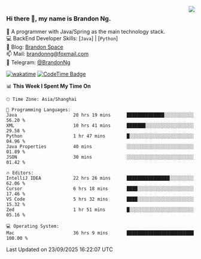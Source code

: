 <img  align="right" src="https://github-readme-stats-brandon0824.vercel.app/api/top-langs/?username=brandon0824&layout=compact">

### Hi there 👋, my name is Brandon Ng.

🌱 A programmer with Java/Spring as the main technology stack.  
💻 BackEnd Developer Skills: [`Java`] | [`Python`]  
📝 Blog: [Brandon Space](https://blog.brandonng.cc)  
📫 Mail: brandonng@foxmail.com  
📰 Telegram: [@BrandonNg](https://t.me/BrandonNg24)  

[![wakatime](https://wakatime.com/badge/user/940cafbf-f9d5-4b24-9a07-19bb072f52bb.svg)](https://wakatime.com/@940cafbf-f9d5-4b24-9a07-19bb072f52bb)
[![CodeTime Badge](https://shields.jannchie.com/endpoint?style=plastic&color=&url=https%3A%2F%2Fapi.codetime.dev%2Fv3%2Fusers%2Fshield%3Fuid%3D128%26minutes%3D10080)](https://codetime.dev)

<!--START_SECTION:waka-->
📊 **This Week I Spent My Time On** 

```text
🕑︎ Time Zone: Asia/Shanghai

💬 Programming Languages: 
Java                     20 hrs 19 mins      ██████████████░░░░░░░░░░░   56.20 % 
XML                      10 hrs 41 mins      ███████░░░░░░░░░░░░░░░░░░   29.58 % 
Python                   1 hr 47 mins        █░░░░░░░░░░░░░░░░░░░░░░░░   04.96 % 
Java Properties          40 mins             ░░░░░░░░░░░░░░░░░░░░░░░░░   01.89 % 
JSON                     30 mins             ░░░░░░░░░░░░░░░░░░░░░░░░░   01.42 % 

🔥 Editors: 
IntelliJ IDEA            22 hrs 26 mins      ████████████████░░░░░░░░░   62.06 % 
Cursor                   6 hrs 18 mins       ████░░░░░░░░░░░░░░░░░░░░░   17.46 % 
VS Code                  5 hrs 32 mins       ████░░░░░░░░░░░░░░░░░░░░░   15.32 % 
Zed                      1 hr 51 mins        █░░░░░░░░░░░░░░░░░░░░░░░░   05.16 % 

💻 Operating System: 
Mac                      36 hrs 9 mins       █████████████████████████   100.00 % 
```


 Last Updated on 23/09/2025 16:22:07 UTC
<!--END_SECTION:waka-->
